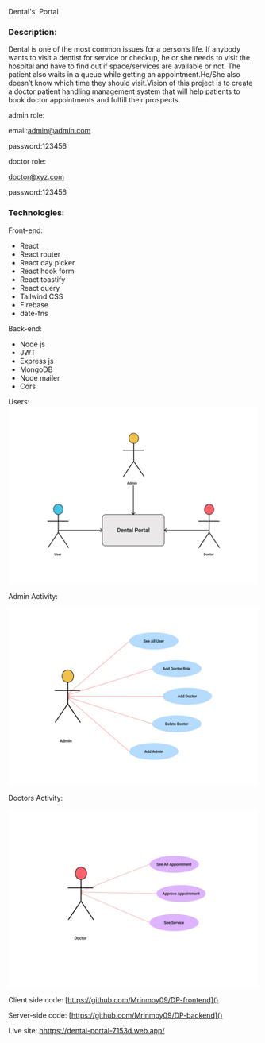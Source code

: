 Dental's' Portal

### Description:

Dental is one of the most common issues for a person’s life. If anybody wants to visit a dentist for service or checkup, he or she needs to visit the hospital and have to find out if space/services are available or not. The patient also waits in a queue while getting an appointment.He/She also doesn’t know which time they should visit.Vision of this project is to create a doctor patient handling management system that will help patients to book doctor appointments and fulfill their prospects.

admin role:

email:[admin@admin.com](mailto:admin@admin.com)

password:123456

doctor role:

doctor@xyz.com

password:123456

### Technologies:

Front-end:

* React
* React router
* React day picker
* React hook form
* React toastify
* React query
* Tailwind CSS
* Firebase
* date-fns

Back-end:

* Node js
* JWT
* Express js
* MongoDB
* Node mailer
* Cors

Users:![1661191885954](image/README/1661191885954.png)


Admin Activity:

![1661191978173](image/README/1661191978173.png)

Doctors Activity:

![1661192029556](image/README/1661192029556.png)


Client side code: [https://github.com/Mrinmoy09/DP-frontend]()

Server-side code: [https://github.com/Mrinmoy09/DP-backend]()

Live site: [hhttps://dental-portal-7153d.web.app/](https://doctors-portal-b19c5.web.app/)
